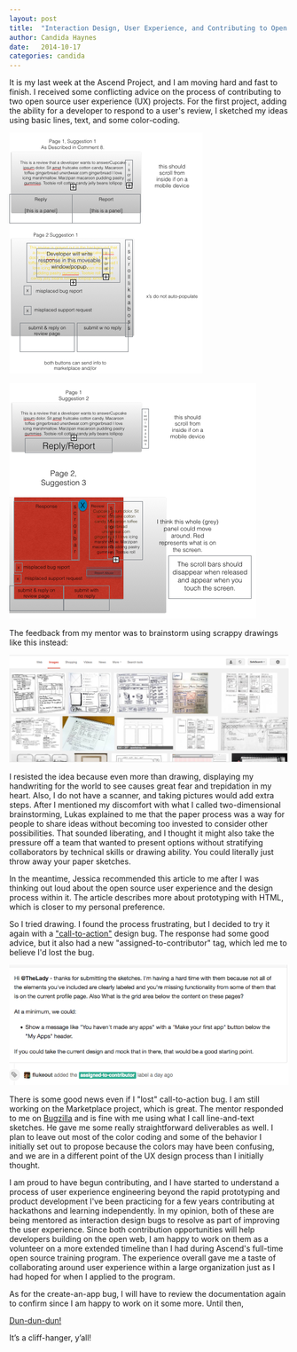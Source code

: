 ```yaml
---
layout: post
title:  "Interaction Design, User Experience, and Contributing to Open Source"
author: Candida Haynes
date:   2014-10-17
categories: candida
---
```



It is my last week at the Ascend Project, and I am moving hard and fast to finish. I received some conflicting advice on the process of contributing to two open source user experience (UX) projects. For the first project, adding the ability for a developer to respond to a user's review, I sketched my ideas using basic lines, text, and some color-coding. 

![picture](/participants/portland/candida/images/first_wireframe.png)

![picture](/participants/portland/candida/images/second_wireframe.png)


The feedback from my mentor was to brainstorm using scrappy drawings like this instead: 

![picture](/participants/portland/candida/images/scrappy_wireframes.png)

I resisted the idea because even more than drawing, displaying my handwriting for the world to see causes great fear and trepidation in my heart. Also, I do not have a scanner, and taking pictures would add extra steps.  After I mentioned my discomfort with what I called two-dimensional brainstorming, Lukas explained to me that the paper process was a way for people to share ideas without becoming too invested to consider other possibilities. That sounded liberating, and I thought it might also take the pressure off a team that wanted to present options without stratifying collaborators by technical skills or drawing ability. You could literally just throw away your paper sketches.

In the meantime, Jessica recommended this article to me after I was thinking out loud about the open source user experience and the design process within it. The article describes more about prototyping with HTML, which is closer to my personal preference. 

So I tried drawing. I found the process frustrating, but I decided to try it again with a ["call-to-action"](https://github.com/mozillafordevelopment/webmaker-app/issues/307) design bug. The response had some good advice, but it also had a new "assigned-to-contributor" tag, which led me to believe I'd lost the bug.

![Github message pic](/participants/portland/candida/images/2014-10-17-assigned.png)

There is some good news even if I "lost" call-to-action bug. I am still working on the Marketplace project, which is great. The mentor responded to me on [Bugzilla](https://bugzilla.mozilla.org/show_bug.cgi?id=994638) and is fine with me using what I call line-and-text sketches. He gave me some really straightforward deliverables as well. I plan to leave out most of the color coding and some of the behavior I initially set out to propose because the colors may have been confusing, and we are in a different point of the UX design process than I initially thought.

I am proud to have begun contributing, and I have started to understand a process of user experience engineering beyond the rapid prototyping and product development I've been practicing for a few years contributing at hackathons and learning independently. In my opinion, both of these are being mentored as interaction design bugs to resolve as part of improving the user experience. Since both contribution opportunities will help developers building on the open web, I am happy to work on them as a volunteer on a more extended timeline than I had during Ascend's full-time open source training program. The experience overall gave me a taste of collaborating around user experience within a large organization just as I had hoped for when I applied to the program.

As for the create-an-app bug, I will have to review the documentation again to confirm since I am happy to work on it some more. Until then, 

[Dun-dun-dun!](https://www.youtube.com/watch?v=bW7Op86ox9g)

It’s a cliff-hanger, y’all! 



